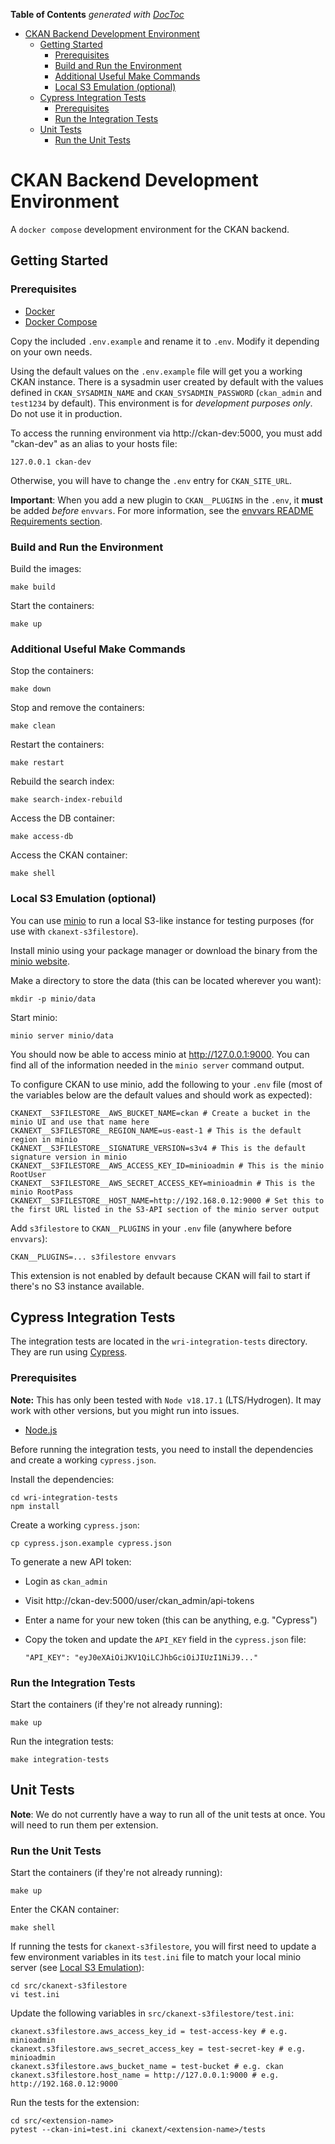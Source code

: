 <!-- START doctoc generated TOC please keep comment here to allow auto update -->
<!-- DON'T EDIT THIS SECTION, INSTEAD RE-RUN doctoc TO UPDATE -->
**Table of Contents**  *generated with [DocToc](https://github.com/thlorenz/doctoc)*

- [CKAN Backend Development Environment](#ckan-backend-development-environment)
  - [Getting Started](#getting-started)
    - [Prerequisites](#prerequisites)
    - [Build and Run the Environment](#build-and-run-the-environment)
    - [Additional Useful Make Commands](#additional-useful-make-commands)
    - [Local S3 Emulation (optional)](#local-s3-emulation-optional)
  - [Cypress Integration Tests](#cypress-integration-tests)
    - [Prerequisites](#prerequisites-1)
    - [Run the Integration Tests](#run-the-integration-tests)
  - [Unit Tests](#unit-tests)
    - [Run the Unit Tests](#run-the-unit-tests)

<!-- END doctoc generated TOC please keep comment here to allow auto update -->

# CKAN Backend Development Environment

A `docker compose` development environment for the CKAN backend.

## Getting Started

### Prerequisites

- [Docker](https://docs.docker.com/get-docker/)
- [Docker Compose](https://docs.docker.com/compose/install/)

Copy the included `.env.example` and rename it to `.env`. Modify it depending on your own needs.

Using the default values on the `.env.example` file will get you a working CKAN instance. There is a sysadmin user created by default with the values defined in `CKAN_SYSADMIN_NAME` and `CKAN_SYSADMIN_PASSWORD` (`ckan_admin` and `test1234` by default). This environment is for _development purposes only_. Do not use it in production.

To access the running environment via http://ckan-dev:5000, you must add "ckan-dev" as an alias to your hosts file:

    127.0.0.1 ckan-dev

Otherwise, you will have to change the `.env` entry for `CKAN_SITE_URL`.

**Important**: When you add a new plugin to `CKAN__PLUGINS` in the `.env`, it **must** be added _before_ `envvars`. For more information, see the [envvars README Requirements section](https://github.com/okfn/ckanext-envvars#requirements).

### Build and Run the Environment

Build the images:

	make build

Start the containers:

	make up

### Additional Useful Make Commands

Stop the containers:

    make down

Stop and remove the containers:

    make clean

Restart the containers:

    make restart

Rebuild the search index:

    make search-index-rebuild

Access the DB container:

    make access-db

Access the CKAN container:

    make shell

### Local S3 Emulation (optional)

You can use [minio](https://min.io/) to run a local S3-like instance for testing purposes (for use with `ckanext-s3filestore`).

Install minio using your package manager or download the binary from the [minio website](https://min.io/download#/linux).

Make a directory to store the data (this can be located wherever you want):

    mkdir -p minio/data

Start minio:

    minio server minio/data

You should now be able to access minio at http://127.0.0.1:9000. You can find all of the information needed in the `minio server` command output.

To configure CKAN to use minio, add the following to your `.env` file (most of the variables below are the default values and should work as expected):

    CKANEXT__S3FILESTORE__AWS_BUCKET_NAME=ckan # Create a bucket in the minio UI and use that name here
    CKANEXT__S3FILESTORE__REGION_NAME=us-east-1 # This is the default region in minio
    CKANEXT__S3FILESTORE__SIGNATURE_VERSION=s3v4 # This is the default signature version in minio
    CKANEXT__S3FILESTORE__AWS_ACCESS_KEY_ID=minioadmin # This is the minio RootUser
    CKANEXT__S3FILESTORE__AWS_SECRET_ACCESS_KEY=minioadmin # This is the minio RootPass
    CKANEXT__S3FILESTORE__HOST_NAME=http://192.168.0.12:9000 # Set this to the first URL listed in the S3-API section of the minio server output

Add `s3filestore` to `CKAN__PLUGINS` in your `.env` file (anywhere before `envvars`):

    CKAN__PLUGINS=... s3filestore envvars

This extension is not enabled by default because CKAN will fail to start if there's no S3 instance available.

## Cypress Integration Tests

The integration tests are located in the `wri-integration-tests` directory. They are run using [Cypress](https://www.cypress.io/).

### Prerequisites

**Note:** This has only been tested with `Node v18.17.1` (LTS/Hydrogen). It may work with other versions, but you might run into issues.

- [Node.js](https://nodejs.org/en/download/)

Before running the integration tests, you need to install the dependencies and create a working `cypress.json`.

Install the dependencies:

    cd wri-integration-tests
    npm install

Create a working `cypress.json`:

    cp cypress.json.example cypress.json

To generate a new API token:

- Login as `ckan_admin`
- Visit http://ckan-dev:5000/user/ckan_admin/api-tokens
- Enter a name for your new token (this can be anything, e.g. "Cypress")
- Copy the token and update the `API_KEY` field in the `cypress.json` file:

    ```
    "API_KEY": "eyJ0eXAiOiJKV1QiLCJhbGciOiJIUzI1NiJ9..."
    ```

### Run the Integration Tests

Start the containers (if they're not already running):

    make up

Run the integration tests:

    make integration-tests

## Unit Tests

**Note**: We do not currently have a way to run all of the unit tests at once. You will need to run them per extension.

### Run the Unit Tests

Start the containers (if they're not already running):

    make up

Enter the CKAN container:

    make shell

If running the tests for `ckanext-s3filestore`, you will first need to update a few environment variables in its `test.ini` file to match your local minio server (see [Local S3 Emulation](#local-s3-emulation)):

    cd src/ckanext-s3filestore
    vi test.ini

Update the following variables in `src/ckanext-s3filestore/test.ini`:

    ckanext.s3filestore.aws_access_key_id = test-access-key # e.g. minioadmin
    ckanext.s3filestore.aws_secret_access_key = test-secret-key # e.g. minioadmin
    ckanext.s3filestore.aws_bucket_name = test-bucket # e.g. ckan
    ckanext.s3filestore.host_name = http://127.0.0.1:9000 # e.g. http://192.168.0.12:9000

Run the tests for the extension:

    cd src/<extension-name>
    pytest --ckan-ini=test.ini ckanext/<extension-name>/tests
